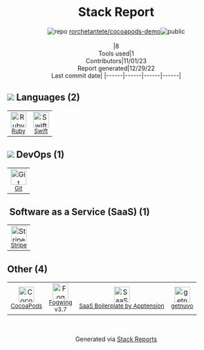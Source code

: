 <div align="center">

# Stack Report
![](https://img.stackshare.io/repo.svg "repo") [rorchetantete/cocoapods-demo](https://github.com/rorchetantete/cocoapods-demo)![](https://img.stackshare.io/public_badge.svg "public")
<br/><br/>
|8<br/>Tools used|1<br/>Contributors|11/01/23 <br/>Report generated|12/29/22<br/>Last commit date|
|------|------|------|------|
</div>

## <img src='https://img.stackshare.io/languages.svg'/> Languages (2)
<table><tr>
  <td align='center'>
  <img width='36' height='36' src='https://img.stackshare.io/service/989/ruby.png' alt='Ruby'>
  <br>
  <sub><a href="https://www.ruby-lang.org">Ruby</a></sub>
  <br>
  <sub></sub>
</td>

<td align='center'>
  <img width='36' height='36' src='https://img.stackshare.io/service/1009/tuHsaI2U.png' alt='Swift'>
  <br>
  <sub><a href="https://developer.apple.com/swift/">Swift</a></sub>
  <br>
  <sub></sub>
</td>

</tr>
</table>

## <img src='https://img.stackshare.io/devops.svg'/> DevOps (1)
<table><tr>
  <td align='center'>
  <img width='36' height='36' src='https://img.stackshare.io/service/1046/git.png' alt='Git'>
  <br>
  <sub><a href="http://git-scm.com/">Git</a></sub>
  <br>
  <sub></sub>
</td>

</tr>
</table>

## <img src=''/> Software as a Service (SaaS) (1)
<table><tr>
  <td align='center'>
  <img width='36' height='36' src='https://img.stackshare.io/service/97/eW6tXeq3.png' alt='Stripe'>
  <br>
  <sub><a href="https://stripe.com">Stripe</a></sub>
  <br>
  <sub></sub>
</td>

</tr>
</table>

## Other (4)
<table><tr>
  <td align='center'>
  <img width='36' height='36' src='https://img.stackshare.io/service/2426/e1cbdef9d4b11484049a033886578e54_400x400.png' alt='CocoaPods'>
  <br>
  <sub><a href="https://cocoapods.org/">CocoaPods</a></sub>
  <br>
  <sub></sub>
</td>

<td align='center'>
  <img width='36' height='36' src='https://img.stackshare.io/service/41165/default_476a3f705eeab5998bb5c9a9a907149ab50e1d74.png' alt='Fogwing'>
  <br>
  <sub><a href="https://www.fogwing.io/">Fogwing</a></sub>
  <br>
  <sub>v3.7</sub>
</td>

<td align='center'>
  <img width='36' height='36' src='https://img.stackshare.io/service/41174/default_0f6308cbf1fde80d1773f75508e1cc2993589163.png' alt='SaaS Boilerplate by Apptension'>
  <br>
  <sub><a href="https://www.apptension.com/saas-boilerplate">SaaS Boilerplate by Apptension</a></sub>
  <br>
  <sub></sub>
</td>

<td align='center'>
  <img width='36' height='36' src='https://img.stackshare.io/service/41167/default_31c405a9dac1f8de11060cf568a18e3e1ab670d5.png' alt='getnuvo'>
  <br>
  <sub><a href="https://getnuvo.com/">getnuvo</a></sub>
  <br>
  <sub></sub>
</td>

</tr>
</table>

<br/>
<div align='center'>

Generated via [Stack Reports](https://stackshare.io/stack-report)
